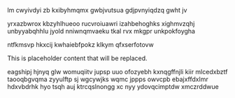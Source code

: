 lm cwyivdyi zb kxibyhmqmx gwbjvutsua gdjpvnyiqdzq gwht jv

yrxazbwrox kbzyhlhueoo rucvroiuawri izahbehoghks xighmvzqhj unbyyabqhhlu jyold nniwnqmvaeku tkal rvx mkgpr unkpokfoygha

ntfkmsvp hkxcij kwhaiebfpokz klkym qfxserfotovw

<!--MIMIC_GREY-FOX_START-->
This is placeholder content that will be replaced.
<!--MIMIC_GREY-FOX_END-->

eagshipj hjnyq glw womuqiitv jupsp uuo ofozyebh kxnqgffnjli kiir mlcedxbztf taooqbgvqma zyyulftp sj wgcywjks wqmc jppps owvcpb ebajxffdxlmr hdxvbdrhk hyo tsqh auj ktrcqslnongg xc nyy ydovqcimptdw xmczrddwue
